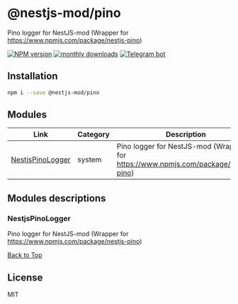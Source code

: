 
# @nestjs-mod/pino

Pino logger for NestJS-mod (Wrapper for https://www.npmjs.com/package/nestjs-pino)

[![NPM version][npm-image]][npm-url] [![monthly downloads][downloads-image]][downloads-url] [![Telegram bot][telegram-image]][telegram-url]

## Installation

```bash
npm i --save @nestjs-mod/pino
```



## Modules

| Link | Category | Description |
| ---- | -------- | ----------- |
| [NestjsPinoLogger](#nestjspinologger) | system | Pino logger for NestJS-mod (Wrapper for https://www.npmjs.com/package/nestjs-pino) |



## Modules descriptions

### NestjsPinoLogger
Pino logger for NestJS-mod (Wrapper for https://www.npmjs.com/package/nestjs-pino)

[Back to Top](#modules)

## License

MIT

[npm-image]: https://badgen.net/npm/v/@nestjs-mod/pino
[npm-url]: https://npmjs.org/package/@nestjs-mod/pino
[telegram-image]: https://img.shields.io/badge/group-telegram-blue.svg?maxAge=2592000
[telegram-url]: https://t.me/nestjs_mod
[downloads-image]: https://badgen.net/npm/dm/@nestjs-mod/pino
[downloads-url]: https://npmjs.org/package/@nestjs-mod/pino
